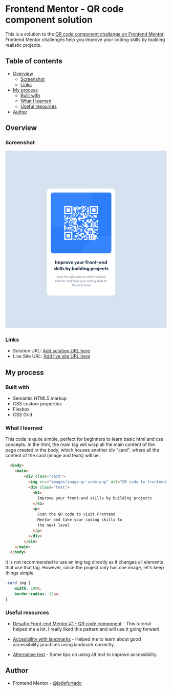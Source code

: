 # Frontend Mentor - QR code component solution

This is a solution to the [QR code component challenge on Frontend Mentor](https://www.frontendmentor.io/challenges/qr-code-component-iux_sIO_H). Frontend Mentor challenges help you improve your coding skills by building realistic projects. 

## Table of contents

- [Overview](#overview)
  - [Screenshot](#screenshot)
  - [Links](#links)
- [My process](#my-process)
  - [Built with](#built-with)
  - [What I learned](#what-i-learned)
  - [Useful resources](#useful-resources)
- [Author](#author)

## Overview

### Screenshot

![](./images/screenshot.png)


### Links

- Solution URL: [Add solution URL here](https://your-solution-url.com)
- Live Site URL: [Add live site URL here](https://your-live-site-url.com)

## My process

### Built with

- Semantic HTML5 markup
- CSS custom properties
- Flexbox
- CSS Grid

### What I learned

This code is quite simple, perfect for beginners to learn basic html and css concepts. In the html, the main tag will wrap all the main content of the page created in the body, which houses another div "card", where all the content of the card (image and texts) will be.

```html
  <body>
    <main>
        <div class="card">
          <img src="images/image-qr-code.png" alt="QR code to frontendmentor.io" />
          <div class="text">
            <h1>
              Improve your front-end skills by building projects 
            </h1>
            <p>
              Scan the QR code to visit Frontend 
              Mentor and take your coding skills to 
              the next level
            </p>
          </div>
        </div>  
    </main> 
  </body>
  ```



It is not recommended to use an img tag directly as it changes all elements that use that tag.
However, since the project only has one image, let's keep things simple.

```css
.card img {
    width: 100%;
    border-radius: 12px;
}
```

### Useful resources

- [Desafio Front-end Mentor #1 - QR code component](https://www.youtube.com/watch?v=rI4LvtPmPXU&ab_channel=LuisEduardo) - This tutorial helped me a lot. I really liked this pattern and will use it going forward.

- [Accesibility with landmarks](https://dequeuniversity.com/rules/axe/4.3/region?application=axeAPI) - Helped me to learn about good accessibility practices using landmark correctly.

- [Alternative text](https://webaim.org/techniques/alttext/) - Some tips on using alt text to improve accessibility.

## Author

- Frontend Mentor - [@jadefurtado](https://www.frontendmentor.io/profile/jadefurtado)



